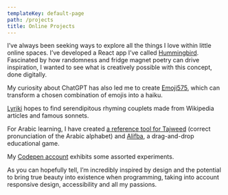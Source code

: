 ```yaml
---
templateKey: default-page
path: /projects
title: Online Projects
---
```

I’ve always been seeking ways to explore all the things I love within little online spaces. I’ve developed a React app I’ve called [Hummingbird](https://www.hummingbird.ghazala.cc). Fascinated by how randomness and fridge magnet poetry can drive inspiration, I wanted to see what is creatively possible with this concept, done digitally.

My curiosity about ChatGPT has also led me to create [Emoji575](https://www.emoji575.ghazala.cc), which can transform a chosen combination of emojis into a haiku.

[Lyriki](http://lyriki.ghazala.cc) hopes to find serendipitous rhyming couplets made from Wikipedia articles and famous sonnets. 

For Arabic learning, I have created [a reference tool for Tajweed](https://www.tajweed.zaiz.ai) (correct pronunciation of the Arabic alphabet) and [Alifba](http://alifba.ghazala.cc), a drag-and-drop educational game.

My [Codepen account](https://codepen.io/zai24) exhibits some assorted experiments.

As you can hopefully tell, I’m incredibly inspired by design and the potential to bring true beauty into existence when programming, taking into account responsive design, accessibility and all my passions.

